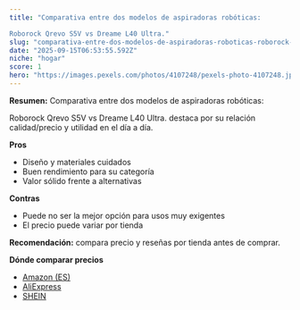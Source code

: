 ```yaml
---
title: "Comparativa entre dos modelos de aspiradoras robóticas: 

Roborock Qrevo S5V vs Dreame L40 Ultra."
slug: "comparativa-entre-dos-modelos-de-aspiradoras-roboticas-roborock-qrevo-s5v-vs-dre"
date: "2025-09-15T06:53:55.592Z"
niche: "hogar"
score: 1
hero: "https://images.pexels.com/photos/4107248/pexels-photo-4107248.jpeg?auto=compress&cs=tinysrgb&fit=crop&h=627&w=1200&auto=compress&cs=tinysrgb&w=1200&h=675&fit=crop"
---
```


**Resumen:** Comparativa entre dos modelos de aspiradoras robóticas: 

Roborock Qrevo S5V vs Dreame L40 Ultra. destaca por su relación calidad/precio y utilidad en el día a día.

**Pros**
- Diseño y materiales cuidados
- Buen rendimiento para su categoría
- Valor sólido frente a alternativas

**Contras**
- Puede no ser la mejor opción para usos muy exigentes
- El precio puede variar por tienda

**Recomendación:** compara precio y reseñas por tienda antes de comprar.

**Dónde comparar precios**
- [Amazon (ES)](https://www.amazon.es/s?k=Comparativa%20entre%20dos%20modelos%20de%20aspiradoras%20rob%C3%B3ticas%3A%20%0A%0ARoborock%20Qrevo%20S5V%20vs%20Dreame%20L40%20Ultra.&tag=teknovashop25-21)
- [AliExpress](https://www.aliexpress.com/wholesale?SearchText=Comparativa%20entre%20dos%20modelos%20de%20aspiradoras%20rob%C3%B3ticas%3A%20%0A%0ARoborock%20Qrevo%20S5V%20vs%20Dreame%20L40%20Ultra.)
- [SHEIN](https://www.shein.com/pdsearch/Comparativa%20entre%20dos%20modelos%20de%20aspiradoras%20rob%C3%B3ticas%3A%20%0A%0ARoborock%20Qrevo%20S5V%20vs%20Dreame%20L40%20Ultra.)
